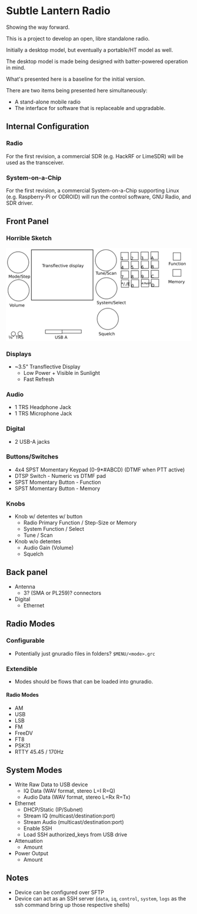 # Subtle Lantern Radio

Showing the way forward.

This is a project to develop an open, libre standalone radio. 

Initially a desktop model, but eventually a portable/HT model as well.

The desktop model is made being designed with batter-powered operation in
mind.

What's presented here is a baseline for the initial version.

There are two items being presented here simultaneously:

* A stand-alone mobile radio
* The interface for software that is replaceable and upgradable.


## Internal Configuration

### Radio

For the first revision, a commercial SDR (e.g. HackRF or LimeSDR) will be
used as the transceiver.

### System-on-a-Chip

For the first revision, a commercial System-on-a-Chip supporting Linux
(e.g. Raspberry-Pi or ODROID) will run the control software, GNU Radio, and 
SDR driver.

## Front Panel

### Horrible Sketch

![Horrible Sketch](./front-panel.png)

### Displays

* ~3.5" Transflective Display
  * Low Power + Visible in Sunlight
  * Fast Refresh

### Audio

* 1 TRS Headphone Jack
* 1 TRS Microphone Jack

### Digital

* 2 USB-A jacks

### Buttons/Switches

* 4x4 SPST Momentary Keypad (0-9\*#ABCD) (DTMF when PTT active)
* DTSP Switch - Numeric vs DTMF pad
* SPST Momentary Button - Function
* SPST Momentary Button - Memory

### Knobs

* Knob w/ detentes w/ button
  * Radio Primary Function / Step-Size or Memory
  * System Function / Select
  * Tune / Scan
* Knob w/o detentes
  * Audio Gain (Volume)
  * Squelch

## Back panel

* Antenna 
  * 3? (SMA or PL259)? connectors
* Digital
  * Ethernet

## Radio Modes

### Configurable

* Potentially just gnuradio files in folders? `$MENU/<mode>.grc`

### Extendible

* Modes should be flows that can be loaded into gnuradio.

#### Radio Modes

* AM
* USB
* LSB
* FM
* FreeDV
* FT8
* PSK31
* RTTY 45.45 / 170Hz

## System Modes

* Write Raw Data to USB device
  * IQ Data (WAV format, stereo L=I R=Q)
  * Audio Data (WAV format, stereo L=Rx R=Tx)
* Ethernet
  * DHCP/Static (IP/Subnet)
  * Stream IQ (multicast/destination:port)
  * Stream Audio (multicast/destination:port)
  * Enable SSH
  * Load SSH authorized\_keys from USB drive
* Attenuation
  * Amount
* Power Output
  * Amount

## Notes

* Device can be configured over SFTP
* Device can act as an SSH server (`data`, `iq`, `control`, `system`, `logs` as the ssh command bring up those respective shells)
